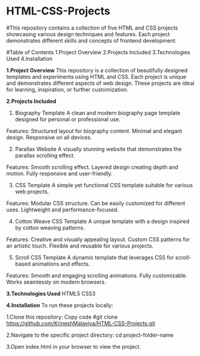 # HTML-CSS-Projects

#This repository contains a collection of five HTML and CSS projects showcasing various design techniques and features. Each project demonstrates different skills and concepts of frontend development.

#Table of Contents
1.Project Overview
2.Projects Included
3.Technologies Used
4.Installation


**1.Project Overview**
This repository is a collection of beautifully designed templates and experiments using HTML and CSS. Each project is unique and demonstrates different aspects of web design. These projects are ideal for learning, inspiration, or further customization.

**2.Projects Included**
  1. Biography Template
  A clean and modern biography page template designed for personal or professional use.

  Features:
  Structured layout for biography content.
  Minimal and elegant design.
  Responsive on all devices.
  
  2. Parallax Website
  A visually stunning website that demonstrates the parallax scrolling effect.

  Features:
  Smooth scrolling effect.
  Layered design creating depth and motion.
  Fully responsive and user-friendly.
  
  3. CSS Template
  A simple yet functional CSS template suitable for various web projects.

  Features:
  Modular CSS structure.
  Can be easily customized for different uses.
  Lightweight and performance-focused.
  
  4. Cotton Weave CSS Template
  A unique template with a design inspired by cotton weaving patterns.

  Features:
  Creative and visually appealing layout.
  Custom CSS patterns for an artistic touch.
  Flexible and reusable for various projects.
  
  5. Scroll CSS Template
  A dynamic template that leverages CSS for scroll-based animations and effects.

  Features:
  Smooth and engaging scrolling animations.
  Fully customizable.
  Works seamlessly on modern browsers.
  
**3.Technologies Used**
  HTML5
  CSS3

**4.Installation**
  To run these projects locally:

  1.Clone this repository:
  Copy code
  #git clone https://github.com/KrineshMalaviya/HTML-CSS-Projects.git
  
  2.Navigate to the specific project directory:
  cd project-folder-name 
  
  3.Open index.html in your browser to view the project.
